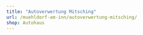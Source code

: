 ```yaml
---
title: "Autoverwertung Mitsching"
url: /muehldorf-am-inn/autoverwertung-mitsching/
shop: Autohaus
---
```

